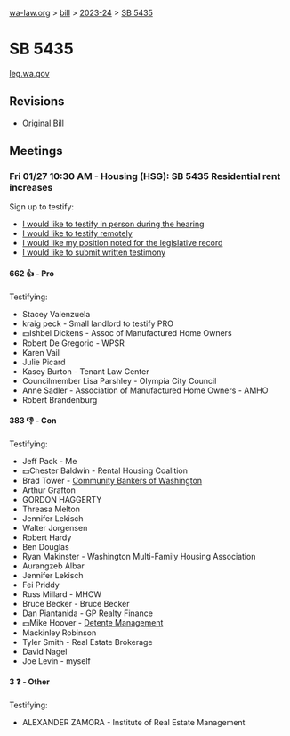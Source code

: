 [wa-law.org](/) > [bill](/bill/) > [2023-24](/bill/2023-24/) > [SB 5435](/bill/2023-24/sb/5435/)

# SB 5435
[leg.wa.gov](https://app.leg.wa.gov/billsummary?BillNumber=5435&Year=2023&Initiative=false)

## Revisions
* [Original Bill](1/)

## Meetings
### Fri 01/27 10:30 AM - Housing (HSG): SB 5435 Residential rent increases
Sign up to testify:
* [I would like to testify in person during the hearing](https://app.leg.wa.gov/csi/Testifier/Add?chamber=House&mId=30522&aId=149936&caId=20739&tId=1)
* [I would like to testify remotely](https://app.leg.wa.gov/csi/Testifier/Add?chamber=House&mId=30522&aId=149936&caId=20739&tId=2)
* [I would like my position noted for the legislative record](https://app.leg.wa.gov/csi/Testifier/Add?chamber=House&mId=30522&aId=149936&caId=20739&tId=3)
* [I would like to submit written testimony](https://app.leg.wa.gov/csi/Testifier/Add?chamber=House&mId=30522&aId=149936&caId=20739&tId=4)

#### 662 👍 - Pro
Testifying:
* Stacey  Valenzuela 
* kraig peck - Small landlord to testify PRO
* 💵Ishbel Dickens - Assoc of Manufactured Home Owners
* Robert De Gregorio - WPSR
* Karen Vail
* Julie Picard
* Kasey Burton - Tenant Law Center
* Councilmember Lisa Parshley - Olympia City Council
* Anne  Sadler - Association of Manufactured Home Owners - AMHO
* Robert Brandenburg

#### 383 👎 - Con
Testifying:
* Jeff Pack - Me
* 💵Chester Baldwin - Rental Housing Coalition
* Brad Tower - [Community Bankers of Washington](/org/community_bankers_of_washington/)
* Arthur Grafton
* GORDON HAGGERTY
* Threasa  Melton
* Jennifer Lekisch
* Walter Jorgensen
* Robert  Hardy
* Ben Douglas
* Ryan Makinster - Washington Multi-Family Housing Association
* Aurangzeb  Albar 
* Jennifer Lekisch
* Fei Priddy
* Russ Millard - MHCW
* Bruce Becker - Bruce Becker
* Dan Piantanida - GP Realty Finance
* 💵Mike Hoover - [Detente Management](/org/detente_management/)
* Mackinley Robinson
* Tyler Smith - Real Estate Brokerage
* David Nagel
* Joe Levin - myself

#### 3 ❓ - Other
Testifying:
* ALEXANDER ZAMORA - Institute of Real Estate Management
